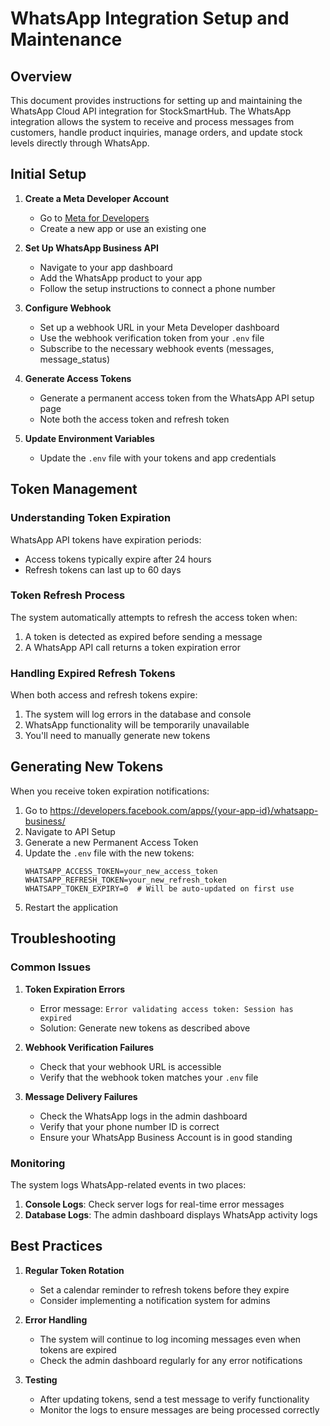 # WhatsApp Integration Setup and Maintenance

## Overview

This document provides instructions for setting up and maintaining the WhatsApp Cloud API integration for StockSmartHub. The WhatsApp integration allows the system to receive and process messages from customers, handle product inquiries, manage orders, and update stock levels directly through WhatsApp.

## Initial Setup

1. **Create a Meta Developer Account**
   - Go to [Meta for Developers](https://developers.facebook.com/)
   - Create a new app or use an existing one

2. **Set Up WhatsApp Business API**
   - Navigate to your app dashboard
   - Add the WhatsApp product to your app
   - Follow the setup instructions to connect a phone number

3. **Configure Webhook**
   - Set up a webhook URL in your Meta Developer dashboard
   - Use the webhook verification token from your `.env` file
   - Subscribe to the necessary webhook events (messages, message_status)

4. **Generate Access Tokens**
   - Generate a permanent access token from the WhatsApp API setup page
   - Note both the access token and refresh token

5. **Update Environment Variables**
   - Update the `.env` file with your tokens and app credentials

## Token Management

### Understanding Token Expiration

WhatsApp API tokens have expiration periods:
- Access tokens typically expire after 24 hours
- Refresh tokens can last up to 60 days

### Token Refresh Process

The system automatically attempts to refresh the access token when:
1. A token is detected as expired before sending a message
2. A WhatsApp API call returns a token expiration error

### Handling Expired Refresh Tokens

When both access and refresh tokens expire:

1. The system will log errors in the database and console
2. WhatsApp functionality will be temporarily unavailable
3. You'll need to manually generate new tokens

## Generating New Tokens

When you receive token expiration notifications:

1. Go to https://developers.facebook.com/apps/{your-app-id}/whatsapp-business/
2. Navigate to API Setup
3. Generate a new Permanent Access Token
4. Update the `.env` file with the new tokens:
   ```
   WHATSAPP_ACCESS_TOKEN=your_new_access_token
   WHATSAPP_REFRESH_TOKEN=your_new_refresh_token
   WHATSAPP_TOKEN_EXPIRY=0  # Will be auto-updated on first use
   ```
5. Restart the application

## Troubleshooting

### Common Issues

1. **Token Expiration Errors**
   - Error message: `Error validating access token: Session has expired`
   - Solution: Generate new tokens as described above

2. **Webhook Verification Failures**
   - Check that your webhook URL is accessible
   - Verify that the webhook token matches your `.env` file

3. **Message Delivery Failures**
   - Check the WhatsApp logs in the admin dashboard
   - Verify that your phone number ID is correct
   - Ensure your WhatsApp Business Account is in good standing

### Monitoring

The system logs WhatsApp-related events in two places:

1. **Console Logs**: Check server logs for real-time error messages
2. **Database Logs**: The admin dashboard displays WhatsApp activity logs

## Best Practices

1. **Regular Token Rotation**
   - Set a calendar reminder to refresh tokens before they expire
   - Consider implementing a notification system for admins

2. **Error Handling**
   - The system will continue to log incoming messages even when tokens are expired
   - Check the admin dashboard regularly for any error notifications

3. **Testing**
   - After updating tokens, send a test message to verify functionality
   - Monitor the logs to ensure messages are being processed correctly